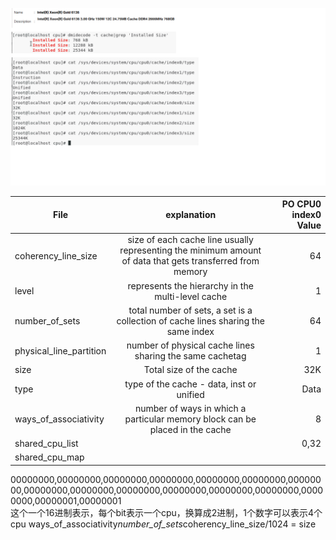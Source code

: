 ![image](https://github.com/pengfwan0317/Intel-RDT/blob/master/Cache_in_RHEL.png)

|File         | explanation           | PO CPU0 index0 Value  |
| ------------- |:-------------:| -----:|
| coherency_line_size | size of each cache line usually representing the minimum amount of data that gets transferred from memory | 64 |
| level | represents the hierarchy in the multi-level cache      | 1 |
| number_of_sets | total number of sets, a set is a collection of cache lines sharing the same index  | 64 |
| physical_line_partition | number of physical cache lines sharing the same cachetag   | 1 |
| size | Total size of the cache     |  32K |
| type | type of the cache - data, inst or unified     | Data |
| ways_of_associativity | number of ways in which a particular memory block can be placed in the cache     |  8 |
| shared_cpu_list |       |    0,32 |
| shared_cpu_map |       |        |


00000000,00000000,00000000,00000000,00000000,00000000,00000000,00000000,00000000,00000000,00000000,00000000,00000000,00000000,00000001,00000001  
这个一个16进制表示，每个bit表示一个cpu，换算成2进制，1个数字可以表示4个cpu
ways_of_associativity*number_of_sets*coherency_line_size/1024 = size
